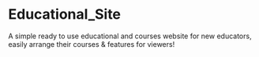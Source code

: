 # Educational_Site
A simple ready to use educational and courses website for new educators, easily arrange their courses &amp; features for viewers!
